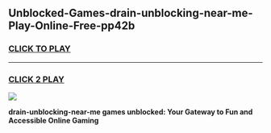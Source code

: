 
## Unblocked-Games-drain-unblocking-near-me-Play-Online-Free-pp42b
<h3>
<a href="https://premium76.site?title=drain-unblocking-near-me&ref=26A">CLICK TO PLAY</a></h3>
<hr>

<h3>
<a href="https://premium76.site?title=drain-unblocking-near-me&ref=26A">CLICK 2 PLAY</a>
  
</h3>

<a href="https://premium76.site?title=drain-unblocking-near-me&ref=26A"><img src="https://clearcache.store/games.png"></a>


**drain-unblocking-near-me games unblocked: Your Gateway to Fun and Accessible Online Gaming**
